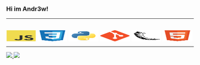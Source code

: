 ### Hi im Andr3w!
<hr>
<div style="display: inline_block"><br>
  <img align="center" alt="Andr3w-Js" height="30" width="80" src="./icons/javascript-original.svg">
  <img align="center" alt="Andr3w-CSS" height="30" width="80" src="/icons/css3-original.svg">
  <img align="center" alt="Andr3w-Python" height="30" width="80" src="/icons/python-original.svg">
  <img align="center" alt="Andr3w-git" height="30" width="80" src="/icons/git-original.svg">
  <img align="center" alt="Andr3w-flask" height="30" width="80" src="/icons/flask-original.svg">
  <img align="center" alt="Andr3w-flask" height="30" width="80" src="/icons/html5-original.svg">
</div>
<hr>
<div>
  <a href="https://github.com/Andr3wGustavo">
  <img height="180em" src="https://github-readme-stats.vercel.app/api?username=Andr3wGustavo&show_icons=true&theme=material-palenight&include_all_commits=true&count_private=true"/>
  <img height="180em" width="auto" src="https://github-readme-stats.vercel.app/api/top-langs/?username=Andr3wGustavo&layout=compact&langs_count=7&theme=material-palenight"/>
</div>
  

